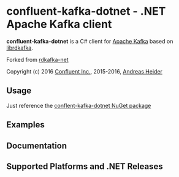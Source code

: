 confluent-kafka-dotnet - .NET Apache Kafka client
=================================================

**confluent-kafka-dotnet** is a C# client for [Apache Kafka](http://kafka.apache.org/) based on [librdkafka](https://github.com/edenhill/librdkafka).

Forked from [rdkafka-net](https://github.com/ah-/rdkafka-net)

Copyright (c) 2016 [Confluent Inc.](https://www.confluent.io), 2015-2016, [Andreas Heider](mailto:andreas@heider.io)


## Usage

Just reference the [conflent-kafka-dotnet NuGet package](https://www.nuget.org/packages/confluent-kafka-dotnet)

## Examples

## Documentation

## Supported Platforms and .NET Releases
